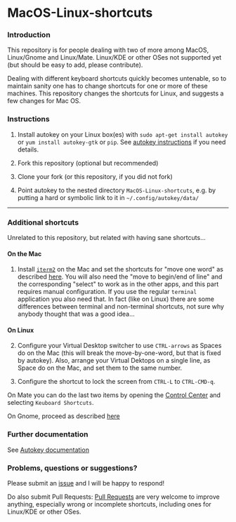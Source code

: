 # MacOS-Linux-shortcuts

### Introduction

This repository is for people dealing with two of more among MacOS, Linux/Gnome and Linux/Mate.
Linux/KDE or other OSes not supported yet (but should be easy to add, please contribute).

Dealing with different keyboard shortcuts quickly becomes untenable, so to maintain sanity
one has to change shortcuts for one or more of these machines. This repository changes the
shortcuts for Linux, and suggests a few changes for Mac OS.

### Instructions

1. Install autokey on your Linux box(es) with `sudo apt-get install autokey` or `yum install autokey-gtk` or `pip`.
See [autokey instructions](https://github.com/autokey/autokey/wiki/Installing) if you need details.

2. Fork this repository (optional but recommended)

3. Clone your fork (or this repository, if you did not fork)

4. Point autokey to the nested directory `MacOS-Linux-shortcuts`, e.g. by putting a hard or symbolic link
to it in `~/.config/autokey/data/`

---

### Additional shortcuts

Unrelated to this repository, but related with having sane shortcuts...

#### On the Mac

1. Install [`iterm2`](https://www.iterm2.com/) on the Mac and set the
shortcuts for "move one word" as described 
[here](https://apple.stackexchange.com/questions/154292/iterm-going-one-word-backwards-and-forwards/293988#293988).
You will also need the "move to begin/end of line" and
the corresponding "select" to work as in the other apps, and
this part requires manual configuration. If you use the regular
`terminal` application you also need that. In fact (like on Linux) there are some differences
between terminal and non-terminal shortcuts, not sure why anybody thought that was a good idea...

#### On Linux

2. Configure your Virtual Desktop switcher to use `CTRL-arrows` as Spaces do on the Mac
(this will break the move-by-one-word, but that is fixed by autokey). Also, arrange your
Virtual Dektops on a single line, as Space do on the Mac, and set them to the same number.

3. Configure the shortcut to lock the screen from `CTRL-L` to `CTRL-CMD-q`.

On Mate you can do the last two items by opening the
[Control Center](https://screenshots.debian.net/package/mate-control-center) and selecting `Keuboard Shortcuts`.

On Gnome, proceed as described [here](https://help.gnome.org/users/gnome-help/stable/keyboard-shortcuts-set.html)


### Further documentation

See [Autokey documentation](https://github.com/autokey/autokey/wiki/Scripting)

### Problems, questions or suggestions?

Please submit an [issue](https://github.com/davidedelvento/MacOS-Linux-shortcuts/issues) and I will be happy to respond!

Do also submit Pull Requests:
[Pull Requests](https://help.github.com/en/articles/creating-a-pull-request-from-a-fork) are very welcome
to improve anything, especially wrong or incomplete shortcuts, including ones for Linux/KDE or other OSes.

